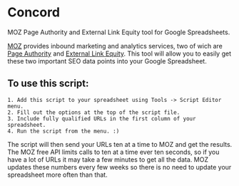 Concord
=======

MOZ Page Authority and External Link Equity tool for Google Spreadsheets.

[MOZ](http://moz.com/) provides inbound marketing and analytics services, two of wich are [Page Authority](http://moz.com/learn/seo/page-authority) and [External Link Equity](http://moz.com/learn/seo/external-link). This tool will allow you to easily get these two important SEO data points into your Google Spreadsheet. 

## To use this script:

	1. Add this script to your spreadsheet using Tools -> Script Editor menu. 
	2. Fill out the options at the top of the script file.	
	3. Include fully qualified URLs in the first column of your spreadsheet. 
	4. Run the script from the menu. :)

The script will then send your URLs ten at a time to MOZ and get the results. The MOZ free API limits calls to ten at a time ever ten seconds, so if you have a lot of URLs it may take a few minutes to get all the data. MOZ updates these numbers every few weeks so there is no need to update your spreadsheet more often than that.